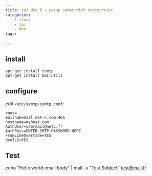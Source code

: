 ```yaml
---
title: rpi dev 5 - setup ssmpt with netcourrier
categories:
    - linux
    - rpi
    - dev
tags:

---
```

## install

    apt-get install ssmtp
    apt-get install mailutils

## configure

edit `/etc/ssmtp/ssmtp.conf`: 

	root=
	mailhub=mail.net-c.com:465
	hostname=myhost.com
	AuthUser=usermail@netc.fr
	AuthPass=ENTER-SMTP-PASSWORD-HERE
	FromLineOverride=YES
	UseTLS=YES

## Test

echo "Hello world email body" | mail -s "Test Subject" test@mail.fr
